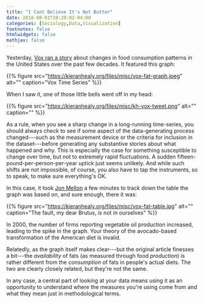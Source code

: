 ```yaml
---
title: "I Cant Believe It's Not Butter"
date: 2018-08-01T10:20:02-04:00
categories: [Sociology,Data,Visualization]
footnotes: false
htmlwidgets: false
mathjax: false
---
```


Yesterday, [Vox ran a story](https://www.vox.com/science-and-health/2017/2/2/14485226/americans-avocado-consumption-usda-report) about changes in food consumption patterns in the United States over the past few decades. It featured this graph:

{{% figure src="https://kieranhealy.org/files/misc/vox-fat-graph.jpeg" alt="" caption="Vox Time Series" %}}

When I saw it, one of those little bells went off in my head:

{{% figure src="https://kieranhealy.org/files/misc/kh-vox-tweet.png" alt="" caption="" %}}

As a rule, when you see a sharp change in a long-running time-series, you should always check to see if some aspect of the data-generating process changed---such as the measurement device or the criteria for inclusion in the dataset---before generating any substantive stories about what happened and why. This is especially the case for something susceptible to change over time, but not to extremely rapid fluctuations. A sudden fifteen-pound-per-person-per-year uptick just seems unlikely. And while such shifts are not impossible, of course, you also have to tap the instruments, so to speak, to make sure everything's OK. 

In this case, it took [Jon Mellon](https://twitter.com/jon_mellon) a few minutes to track down the table the graph was based on, and sure enough, there it was:

{{% figure src="https://kieranhealy.org/files/misc/vox-fat-table.jpg" alt="" caption="The fault, my dear Brutus, is not in ourselves" %}}

In 2000, the number of firms reporting vegetable oil production increased, leading to the spike in the graph. Your theory of the avocado-based transformation of the American diet is invalid. 

Relatedly, as the graph itself makes clear---but the original article finesses a bit---the *availability* of fats (as measured through food *production*) is rather different from the *consumption* of fats in people's actual diets. The two are clearly closely related, but they're not the same.

In any case, a central part of looking at your data means using it as an opportunity to understand where the measures you're using come from and what they mean just in methodological terms. 
